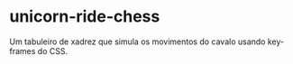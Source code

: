 # unicorn-ride-chess
Um tabuleiro de xadrez que simula os movimentos do cavalo usando key-frames do CSS.
